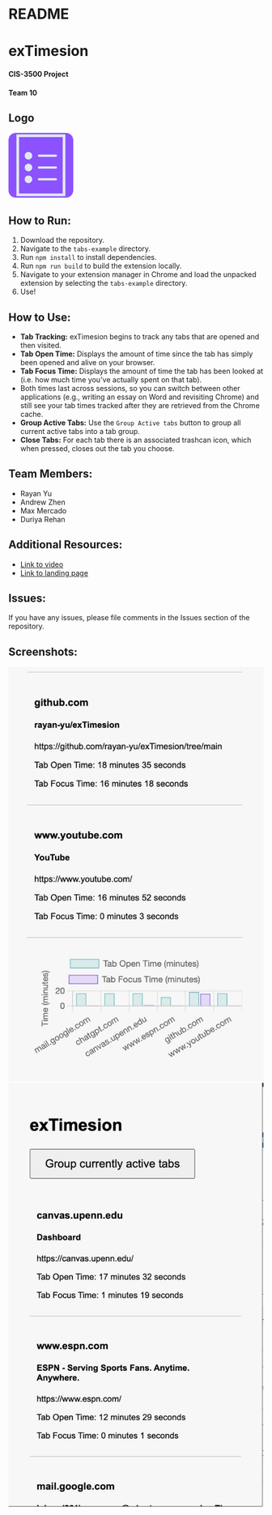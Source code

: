 
# README
# exTimesion
#### CIS-3500 Project
#### Team 10

## Logo
![Extension Logo](logo.png)

## How to Run:
1. Download the repository.
2. Navigate to the `tabs-example` directory.
3. Run `npm install` to install dependencies.
4. Run `npm run build` to build the extension locally.
5. Navigate to your extension manager in Chrome and load the unpacked extension by selecting the `tabs-example` directory.
6. Use!

## How to Use:
- **Tab Tracking:** exTimesion begins to track any tabs that are opened and then visited.
- **Tab Open Time:** Displays the amount of time since the tab has simply been opened and alive on your browser.
- **Tab Focus Time:** Displays the amount of time the tab has been looked at (i.e. how much time you've actually spent on that tab).
- Both times last across sessions, so you can switch between other applications (e.g., writing an essay on Word and revisiting Chrome) and still see your tab times tracked after they are retrieved from the Chrome cache.
- **Group Active Tabs:** Use the `Group Active tabs` button to group all current active tabs into a tab group.
- **Close Tabs:** For each tab there is an associated trashcan icon, which when pressed, closes out the tab you choose.

## Team Members:
- Rayan Yu
- Andrew Zhen
- Max Mercado
- Duriya Rehan

## Additional Resources:
- [Link to video](https://youtu.be/8Sm2bGfN0NU)
- [Link to landing page](https://maxmerc.github.io/exTimesion-landing-page/)

## Issues:
If you have any issues, please file comments in the Issues section of the repository.

## Screenshots:
![Screenshot 1](exTimesion.jpg)
![Screenshot 2](exTimesion_2.jpg)

